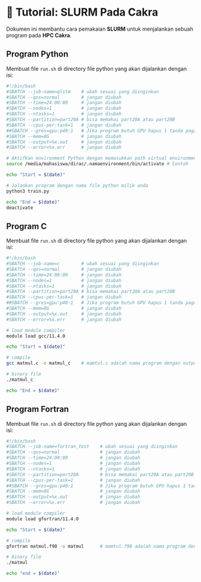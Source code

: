 # 🚀 Tutorial: SLURM Pada **Cakra**

Dokumen ini membantu cara pemakaian **SLURM** untuk menjalankan sebuah program pada **HPC Cakra**.

## Program Python
Membuat file ``run.sh`` di directory file python yang akan dijalankan dengan isi:
```bash
#!/bin/bash
#SBATCH --job-name=qlstm    # ubah sesuai yang diinginkan
#SBATCH --qos=normal        # jangan diubah
#SBATCH --time=24:00:00     # jangan diubah
#SBATCH --nodes=1           # jangan diubah
#SBATCH --ntasks=1          # jangan diubah
#SBATCH --partition=part20A # bisa memakai part20A atau part20B
#SBATCH --cpus-per-task=1   # jangan diubah
##SBATCH --gres=gpu:p40:1   # Jika program butuh GPU hapus 1 tanda pagar dan bisa memilih gpu:p40:1 atau gpu:m40:1
#SBATCH --mem=8G            # jangan diubah
#SBATCH --output=%x.out     # jangan diubah
#SBATCH --error=%x.err      # jangan diubah

# Aktifkan environment Python dengan memasukkan path virtual environment
source /media/mahasiswa/dirac/.namaenvironment/bin/activate # Contoh

echo "Start = $(date)"

# Jalankan program dengan nama file python milik anda
python3 train.py

echo "End = $(date)"
deactivate
```

## Program C
Membuat file ``run.sh`` di directory file python yang akan dijalankan dengan isi:
```bash
#!/bin/bash
#SBATCH --job-name=c        # ubah sesuai yang diinginkan
#SBATCH --qos=normal        # jangan diubah
#SBATCH --time=24:00:00     # jangan diubah
#SBATCH --nodes=1           # jangan diubah
#SBATCH --ntasks=1          # jangan diubah
#SBATCH --partition=part20A # bisa memakai part20A atau part20B
#SBATCH --cpus-per-task=1   # jangan diubah
##SBATCH --gres=gpu:p40:1   # Jika program butuh GPU hapus 1 tanda pagar dan bisa memilih gpu:p40:1 atau gpu:m40:1
#SBATCH --mem=8G            # jangan diubah
#SBATCH --output=%x.out     # jangan diubah
#SBATCH --error=%x.err      # jangan diubah

# load module compiler
module load gcc/11.4.0

echo "Start = $(date)"

# compile
gcc matmul.c -o matmul_c    # mamtul.c adalah nama program dengan output matmul_c

# binary file
./matmul_c

echo "End = $(date)"
```

## Program Fortran
Membuat file ``run.sh`` di directory file python yang akan dijalankan dengan isi:
```bash
#!/bin/bash
#SBATCH --job-name=fortran_test    # ubah sesuai yang diinginkan
#SBATCH --qos=normal               # jangan diubah
#SBATCH --time=24:00:00            # jangan diubah
#SBATCH --nodes=1                  # jangan diubah
#SBATCH --ntasks=1                 # jangan diubah
#SBATCH --partition=part20A        # bisa memakai part20A atau part20B
#SBATCH --cpus-per-task=1          # jangan diubah
##SBATCH --gres=gpu:p40:1          # Jika program butuh GPU hapus 1 tanda pagar dan bisa memilih gpu:p40:1 atau gpu:m40:1
#SBATCH --mem=8G                   # jangan diubah
#SBATCH --output=%x.out            # jangan diubah
#SBATCH --error=%x.err             # jangan diubah

# load module compiler
module load gfortran/11.4.0

echo "Start = $(date)"

# compile
gfortran matmul.f90 -o matmul      # mamtul.f90 adalah nama program dengan output matmul

# binary file
./matmul

echo "end = $(date)"
```
